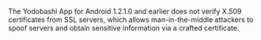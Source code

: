 The Yodobashi App for Android 1.2.1.0 and earlier does not verify X.509 certificates from SSL servers, which allows man-in-the-middle attackers to spoof servers and obtain sensitive information via a crafted certificate.